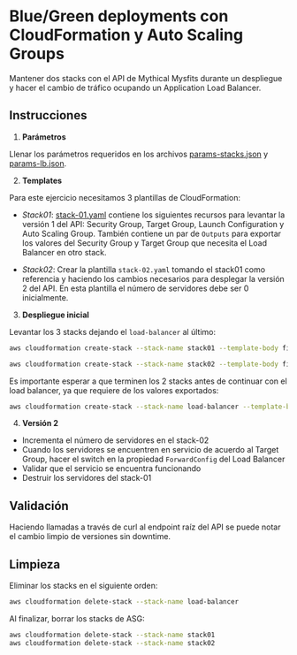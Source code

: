 # Blue/Green deployments con CloudFormation y Auto Scaling Groups

Mantener dos stacks con el API de Mythical Mysfits durante un despliegue y hacer el cambio de tráfico ocupando un Application Load Balancer.

## Instrucciones

1. **Parámetros**

Llenar los parámetros requeridos en los archivos [params-stacks.json](./params-stacks.json) y [params-lb.json](./params-lb.json).

2. **Templates**

Para este ejercicio necesitamos 3 plantillas de CloudFormation:

- *Stack01*: [stack-01.yaml](./stack-01.yaml) contiene los siguientes recursos para levantar la versión 1 del API: Security Group, Target Group, Launch Configuration y Auto Scaling Group. También contiene un par de `Outputs` para exportar los valores del Security Group y Target Group que necesita el Load Balancer en otro stack.

- *Stack02*: Crear la plantilla `stack-02.yaml` tomando el stack01 como referencia y haciendo los cambios necesarios para desplegar la versión 2 del API. En esta plantilla el número de servidores debe ser 0 inicialmente.

3. **Despliegue inicial**

Levantar los 3 stacks dejando el `load-balancer` al último:

```bash
aws cloudformation create-stack --stack-name stack01 --template-body file://stack-01.yaml --parameters file://params-stacks.json
```

```bash
aws cloudformation create-stack --stack-name stack02 --template-body file://stack-02.yaml --parameters file://params-stacks.json
```

Es importante esperar a que terminen los 2 stacks antes de continuar con el load balancer, ya que requiere de los valores exportados:

```bash
aws cloudformation create-stack --stack-name load-balancer --template-body file://load-balancer.yaml --parameters file://params-lb.json
```

4. **Versión 2**

- Incrementa el número de servidores en el stack-02
- Cuando los servidores se encuentren en servicio de acuerdo al Target Group, hacer el switch en la propiedad `ForwardConfig` del Load Balancer
- Validar que el servicio se encuentra funcionando
- Destruir los servidores del stack-01

## Validación

Haciendo llamadas a través de curl al endpoint raíz del API se puede notar el cambio limpio de versiones sin downtime.

## Limpieza

Eliminar los stacks en el siguiente orden:

```bash
aws cloudformation delete-stack --stack-name load-balancer
```

Al finalizar, borrar los stacks de ASG:

```bash
aws cloudformation delete-stack --stack-name stack01
aws cloudformation delete-stack --stack-name stack02
```